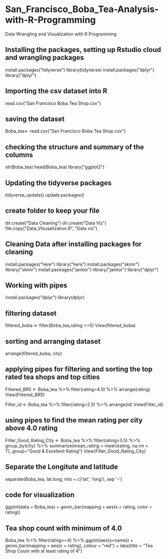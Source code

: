 # San_Francisco_Boba_Tea-Analysis-with-R-Programming
Data Wrangling and Visualization with R Programming

## Installing the packages, setting up Rstudio cloud and wrangling packages
install.packages("tidyverse")
library(tidyverse)
install.packages("dplyr")
library("dplyr")

## Importing the csv dataset into R
read.csv("San Francisco Boba Tea Shop.csv")

## saving the dataset
Boba_tea<- read.csv("San Francisco Boba Tea Shop.csv")

## checking the structure and summary of the columns
str(Boba_tea)
head(Boba_tea)
library("ggplot2")


## Updating the tidyverse packages
tidyverse_update()
update.packages()

## create folder to keep your file
dir.create("Data Cleaning")
dir.create("Data Viz")
file.copy("Data_VIsuaalization.R", "Data viz")

## Cleaning Data after installing packages for cleaning
  install.packages("here")
  library("here")
  install.packages("skimr")
  library("skimr")
  install.packages("janitor")
  library("janitor")
  library("dplyr")


## Working with pipes
install.packages("dplyr")
library(dplyr)

## filtering dataset
filtered_boba <- filter(Boba_tea,rating ==5)
View(filtered_boba)

## sorting and arranging dataset
arrange(filtered_boba, city)

## applying pipes for filtering and sorting the top rated tea shops and top cities
Filtered_BR5 <- Boba_tea %>% 
  filter(rating>4.5) %>% 
  arrange(rating)
View(Filtered_BR5)

Filter_id <- Boba_tea %>% 
  filter(rating>2.5) %>% 
  arrange(id)
View(Filter_id)

## using pipes to find the mean rating per city above 4.0 rating
Filter_Good_Rating_City <- Boba_tea %>% 
  filter(rating>3.5) %>% 
  group_by(city) %>% 
  summarize(mean_rating = mean(rating, na.rm = T),.group="Good & Excellent Rating")
View(Filter_Good_Rating_City)
    
## Separate the Longitute and latitude
  separate(Boba_tea, lat.long, into = c('lat', 'long'), sep '-')

## code for visualization
ggplot(data = Boba_tea) + geom_bar(mapping = aes(x = rating, color = rating))


## Tea shop count with minimum of 4.0
Boba_tea %>% 
  filter(rating>=4) %>% 
  ggplot(aes(x=name)) + geom_bar(mapping = aes(x = rating), colour = "red") +
  labs(title = "Tea Shop Count with at least rating of 4")

